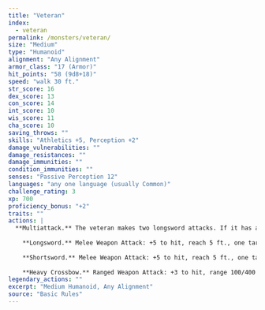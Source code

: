```yaml
---
title: "Veteran"
index:
  - veteran
permalink: /monsters/veteran/
size: "Medium"
type: "Humanoid"
alignment: "Any Alignment"
armor_class: "17 (Armor)"
hit_points: "58 (9d8+18)"
speed: "walk 30 ft."
str_score: 16
dex_score: 13
con_score: 14
int_score: 10
wis_score: 11
cha_score: 10
saving_throws: ""
skills: "Athletics +5, Perception +2"
damage_vulnerabilities: ""
damage_resistances: ""
damage_immunities: ""
condition_immunities: ""
senses: "Passive Perception 12"
languages: "any one language (usually Common)"
challenge_rating: 3
xp: 700
proficiency_bonus: "+2"
traits: ""
actions: |
  **Multiattack.** The veteran makes two longsword attacks. If it has a shortsword drawn, it can also make a shortsword attack.
    
    **Longsword.** Melee Weapon Attack: +5 to hit, reach 5 ft., one target. Hit: 7 (1d8 + 3) slashing damage, or 8 (1d10 + 3) slashing damage if used with two hands.
    
    **Shortsword.** Melee Weapon Attack: +5 to hit, reach 5 ft., one target. Hit: 6 (1d6 + 3) piercing damage.
    
    **Heavy Crossbow.** Ranged Weapon Attack: +3 to hit, range 100/400 ft., one target. Hit: 6 (1d10 + 1) piercing damage.  
legendary_actions: ""
excerpt: "Medium Humanoid, Any Alignment"
source: "Basic Rules"
---
```

